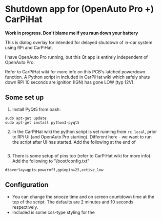 # Shutdown app for (OpenAuto Pro +) CarPiHat

**Work in progress. Don't blame me if you raun down your battery**

This is dialog overlay for intended for delayed shutdown of in-car system using RPi and CarPiHat. 

I have OpenAuto Pro  running, but this Qt app is entirely independent of OpenAuto Pro. 

Refer to CarPiHat wiki for more info on this PCB's latched powerdown function. A Python script in included in CarPiHat wiki which safely shuts down RPi 10 seconds are ignition (IGN) has gone LOW (typ 12V).


## Some set up
1. Install PyQt5 from bash:
```
sudo apt-get update
sudo apt-get install python3-pyqt5
```
2. In the CarPiHat wiki the python script is set running from `rc.local`, prior to RPi Ui (and OpenAuto Pro starting). Different here - we want to run the script after UI has started. Add the following at the end of 
```

```


3. There is some setup of pins too (refer to CarPiHat wiki for more info). Add the following to "/boot/config.txt"
```
dtoverlay=gpio-poweroff,gpiopin=25,active_low
```


## Configuration

* You can change the snooze time and on screen countdown time at the top of the script. The defaults are 2 minutes and 10 seconds respectively.
* Included is some css-type styling for the 